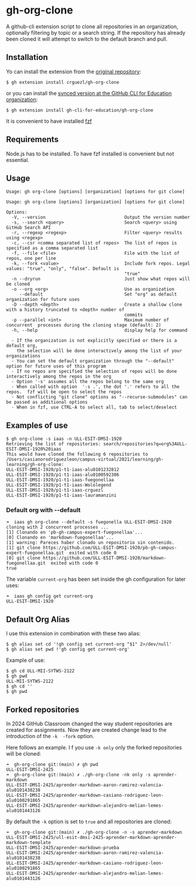 # gh-org-clone

A github-cli extension script to clone all repositories in an organization, optionally filtering by topic or a search string. If the repository has already been cloned it will attempt to switch to the default branch and pull.

## Installation

Yo can install the extension from the [original repository](https://github.com/crguezl/gh-org-clone/tree/main):
```
$ gh extension install crguezl/gh-org-clone
```

or you can install the [synced version at the GitHub CLI for Education organization](https://github.com/gh-cli-for-education/gh-org-clone):

```
$ gh extension install gh-cli-for-education/gh-org-clone
```

It is convenient to have installed [fzf](https://github.com/junegunn/fzf/blob/master/README.md)

## Requirements

Node.js has to be installed.
To have fzf installed is convenient but not essential.

## Usage

```
Usage: gh org-clone [options] [organization] [options for git clone]

Usage: gh org-clone [options] [organization] [options for git clone]

Options:
  -V, --version                              Output the version number
  -s, --search <query>                       Search <query> using GitHub Search API
  -r, --regexp <regexp>                      Filter <query> results using <regexp>
  -c, --csr <comma separated list of repos>  The list of repos is specified as a comma separated list
  -f, --file <file>                          File with the list of repos, one per line
  -k, --fork <value>                         Include fork repos. Legal values: "true", "only", "false". Default is
                                             "true"
  -n --dryrun                                Just show what repos will be cloned
  -o --org <org>                             Use as organization
     --default                               Set "org" as default organization for future uses
  -D --depth <depth>                         Create a shallow clone with a history truncated to <depth> number of
                                             commits
  -p --parallel <int>                        Maximum number of concurrent  processes during the cloning stage (default: 2)
  -h, --help                                 display help for command

  - If the organization is not explicitly specified or there is a default org, 
    the selection will be done interactively among the list of your organizations
  - You can set the default organization through the "--default" option for future uses of this program
  - If no repos are specified the selection of repos will be done interactively among the repos in the org 
  - Option '-s' assumes all the repos belong to the same org
  - When called with option  '-s .', the dot '.' refers to all the repos.  fzf will be open to select the repos
  - Not conflicting "git clone" options as "--recurse-submodules" can be passed as additional options
  - When in fzf, use CTRL-A to select all, tab to select/deselect
```

## Examples of use

```
$ gh org-clone -s iaas -n ULL-ESIT-DMSI-1920
Retrieving the list of repositories: search/repositories?q=org%3AULL-ESIT-DMSI-1920%20iaas
This would have cloned the following 6 repositories to /Users/casianorodriguezleon/campus-virtual/2021/learning/gh-learning/gh-org-clone:
ULL-ESIT-DMSI-1920/p1-t1-iaas-alu0101232812
ULL-ESIT-DMSI-1920/p1-t1-iaas-alu0100592306
ULL-ESIT-DMSI-1920/p1-t1-iaas-fuegonellaa
ULL-ESIT-DMSI-1920/p1-t1-iaas-Wololegend
ULL-ESIT-DMSI-1920/p1-t1-iaas-crguezl
ULL-ESIT-DMSI-1920/p1-t1-iaas-lauramanzini
```

### Default org with --default

```
➜  iaas gh org-clone --default -s fuegonella ULL-ESIT-DMSI-1920
cloning with 2 concurrent processes ...
[1] Clonando en 'pb-gh-campus-expert-fuegonellaa'...
[0] Clonando en 'markdown-fuegonellaa'...
[1] warning: Pareces haber clonado un repositorio sin contenido.
[1] git clone https://github.com/ULL-ESIT-DMSI-1920/pb-gh-campus-expert-fuegonellaa.git  exited with code 0
[0] git clone https://github.com/ULL-ESIT-DMSI-1920/markdown-fuegonellaa.git  exited with code 0
true
```

The variable `current-org` has been set inside the gh configuration for later uses:

```
➜  iaas gh config get current-org
ULL-ESIT-DMSI-1920
```

## Default Org Alias

I use this extension in combination with these two alias:

```
$ gh alias set cd '!gh config set current-org "$1" 2>/dev/null'
$ gh alias set pwd !'gh config get current-org'
```

Example of use: 

```
$ gh cd ULL-MII-SYTWS-2122
$ gh pwd
ULL-MII-SYTWS-2122
$ gh cd ''
$ gh pwd
```

## Forked repositories

In 2024 GitHub Classroom changed the way student repositories are created for
assignments. Now they are created change lead to the introduction of the `-k  -fork` option. 

Here follows an example. I f you use `-k only` only the forked repositories will be cloned:

```
➜  gh-org-clone git:(main) ✗ gh pwd
ULL-ESIT-DMSI-2425
➜  gh-org-clone git:(main) ✗ ./gh-org-clone -nk only -s aprender-markdown
ULL-ESIT-DMSI-2425/aprender-markdown-aaron-ramirez-valencia-alu0101438238
ULL-ESIT-DMSI-2425/aprender-markdown-casiano-rodriguez-leon-alu0100291865
ULL-ESIT-DMSI-2425/aprender-markdown-alejandro-melian-lemes-alu0101443126
```
By default the `-k` option is set to `true` and all repositories are cloned:

```
➜  gh-org-clone git:(main) ✗ ./gh-org-clone -n -s aprender-markdown 
ULL-ESIT-DMSI-2425/ull-esit-dmsi-2425-aprender-markdown-aprender-markdown-template
ULL-ESIT-DMSI-2425/aprender-markdown-prueba
ULL-ESIT-DMSI-2425/aprender-markdown-aaron-ramirez-valencia-alu0101438238
ULL-ESIT-DMSI-2425/aprender-markdown-casiano-rodriguez-leon-alu0100291865
ULL-ESIT-DMSI-2425/aprender-markdown-alejandro-melian-lemes-alu0101443126
```